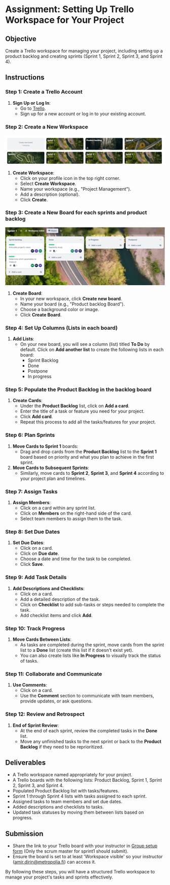 # Assignment: Setting Up Trello Workspace for Your Project

## Objective
Create a Trello workspace for managing your project, including setting up a product backlog and creating sprints (Sprint 1, Sprint 2, Sprint 3, and Sprint 4).

## Instructions

### Step 1: Create a Trello Account

1. **Sign Up or Log In**:
   - Go to [Trello](https://trello.com/).
   - Sign up for a new account or log in to your existing account.

### Step 2: Create a New Workspace

![WorkSpack](/Images/Tro.JPG)

1. **Create Workspace**:
   - Click on your profile icon in the top right corner.
   - Select **Create Workspace**.
   - Name your workspace (e.g., "Project Management").
   - Add a description (optional).
   - Click **Create**.



### Step 3: Create a New Board for each sprints and product backlog 

![Board](Images/Tro3.JPG)

1. **Create Board**:
   - In your new workspace, click **Create new board**.
   - Name your board (e.g., "Product backlog Board").
   - Choose a background color or image.
   - Click **Create Board**.

### Step 4: Set Up Columns (Lists in each board)

1. **Add Lists**:
   - On your new board, you will see a column (list) titled **To Do** by default. Click on **Add another list** to create the following lists in each board:
     - Sprint Backlog
     - Done
     - Postpone
     - In progress

### Step 5: Populate the Product Backlog in the backlog board 

1. **Create Cards**:
   - Under the **Product Backlog** list, click on **Add a card**.
   - Enter the title of a task or feature you need for your project.
   - Click **Add card**.
   - Repeat this process to add all the tasks/features for your project.

### Step 6: Plan Sprints

1. **Move Cards to Sprint 1** boards:
   - Drag and drop cards from the **Product Backlog** list to the **Sprint 1** board based on priority and what you plan to achieve in the first sprint.
2. **Move Cards to Subsequent Sprints**:
   - Similarly, move cards to **Sprint 2**, **Sprint 3**, and **Sprint 4** according to your project plan and timelines.

### Step 7: Assign Tasks

1. **Assign Members**:
   - Click on a card within any sprint list.
   - Click on **Members** on the right-hand side of the card.
   - Select team members to assign them to the task.

### Step 8: Set Due Dates

1. **Set Due Dates**:
   - Click on a card.
   - Click on **Due date**.
   - Choose a date and time for the task to be completed.
   - Click **Save**.

### Step 9: Add Task Details

1. **Add Descriptions and Checklists**:
   - Click on a card.
   - Add a detailed description of the task.
   - Click on **Checklist** to add sub-tasks or steps needed to complete the task.
   - Add checklist items and click **Add**.

### Step 10: Track Progress

1. **Move Cards Between Lists**:
   - As tasks are completed during the sprint, move cards from the sprint list to a **Done** list (create this list if it doesn't exist yet).
   - You can also create lists like **In Progress** to visually track the status of tasks.

### Step 11: Collaborate and Communicate

1. **Use Comments**:
   - Click on a card.
   - Use the **Comment** section to communicate with team members, provide updates, or ask questions.

### Step 12: Review and Retrospect

1. **End of Sprint Review**:
   - At the end of each sprint, review the completed tasks in the **Done** list.
   - Move any unfinished tasks to the next sprint or back to the **Product Backlog** if they need to be reprioritized.

## Deliverables

- A Trello workspace named appropriately for your project.
- A Trello boards with the following lists: Product Backlog, Sprint 1, Sprint 2, Sprint 3, and Sprint 4.
- Populated Product Backlog list with tasks/features.
- Sprint 1 through Sprint 4 lists with tasks assigned to each sprint.
- Assigned tasks to team members and set due dates.
- Added descriptions and checklists to tasks.
- Updated task statuses by moving them between lists based on progress.

## Submission

- Share the link to your Trello board with your instructor in [Group setup form](https://metropoliafi-my.sharepoint.com/:x:/g/personal/amirdi_metropolia_fi/ESuijE86mSREnMeKa-bWqj4BoOa4ZTlMBgG7MarRP4XFWw?e=jycdcw) (Only the scrum master for sprint1 should submit).
- Ensure the board is set to at least 'Workspace visible' so your instructor (amir.dirin@metropolia.fi) can access it.

By following these steps, you will have a structured Trello workspace to manage your project's tasks and sprints effectively.
